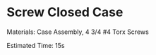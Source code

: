 Screw Closed Case
=================

Materials: Case Assembly, 4 3/4 #4 Torx Screws

Estimated Time: 15s
